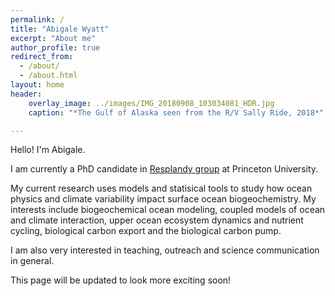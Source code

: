 ```yaml
---
permalink: /
title: "Abigale Wyatt"
excerpt: "About me"
author_profile: true
redirect_from: 
  - /about/
  - /about.html
layout: home
header:
    overlay_image: ../images/IMG_20180908_103034081_HDR.jpg
    caption: "*The Gulf of Alaska seen from the R/V Sally Ride, 2018*"

---
```

<meta name="google-site-verification" content="wflcao7X2J4KLqDBTSJd8he1TBSp8xse6XHpN793NTQ" />

Hello! I'm Abigale.

I am currently a PhD candidate in [Resplandy group](http://resplandy.princeton.edu/) at Princeton University. 

My current research uses models and statisical tools to study how ocean physics and climate variability impact surface ocean biogeochemistry. My interests include biogeochemical ocean modeling, coupled models of ocean and climate interaction, upper ocean ecosystem dynamics and nutrient cycling, biological carbon export and the biological carbon pump. 

I am also very interested in teaching, outreach and science communication in general. 

This page will be updated to look more exciting soon!



